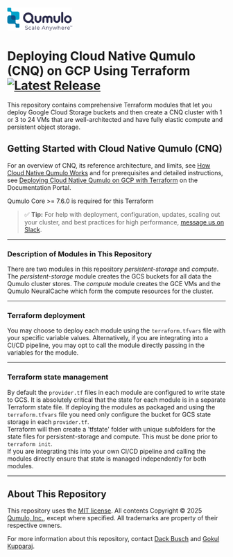 <!-- BEGIN_TF_DOCS -->

<a target="_blank" href="https://qumulo.com/"><img src="./.config/images/qumulo-scale-anywhere-logo.webp" style="width:150px;height:53px;"></a>

# Deploying Cloud Native Qumulo (CNQ) on GCP Using Terraform [![Latest Release](https://img.shields.io/github/release/qumulo/gcp-terraform-cnq.svg)](https://github.com/qumulo/gcp-terraform-gcp/releases)
This repository contains comprehensive Terraform modules that let you deploy Google Cloud Storage buckets and then create a CNQ cluster with 1 or 3 to 24 VMs that are well-architected and have fully elastic compute and persistent object storage.

## Getting Started with Cloud Native Qumulo (CNQ)
For an overview of CNQ, its reference architecture, and limits, see [How Cloud Native Qumulo Works](https://docs.qumulo.com/gcp-administrator-guide/getting-started/how-cloud-native-qumulo-works.html) and for prerequisites and detailed instructions, see [Deploying Cloud Native Qumulo on GCP with Terraform](https://docs.qumulo.com/gcp-administrator-guide/getting-started/deploying-instance-terraform.html) on the Documentation Portal.

Qumulo Core >= 7.6.0 is required for this Terraform

> ✅ **Tip:** For help with deployment, configuration, updates, scaling out your cluster, and best practices for high performance, [message us on Slack](https://docs.qumulo.com/contacting-qumulo-care-team.html).

---

### Description of Modules in This Repository
There are two modules in this repository *persistent-storage* and *compute*.  The *persistent-storage* module creates the GCS buckets for all data the Qumulo cluster stores.
The *compute* module creates the GCE VMs and the Qumulo NeuralCache which form the compute resources for the cluster.

---

### Terraform deployment
You may choose to deploy each module using the `terraform.tfvars` file with your specific variable values.  Alternatively, if you are integrating into a CI/CD pipeline, you may
opt to call the module directly passing in the variables for the module.

---

### Terraform state management
By default the `provider.tf` files in each module are configured to write state to GCS.  It is absolutely critical that the state for each module is in a separate Terraform state file.
If deploying the modules as packaged and using the `terraform.tfvars` file you need only configure the bucket for GCS state storage in each `provider.tf`.  
Terraform will then create a 'tfstate' folder with unique subfolders for the state files for persistent-storage and compute.  This must be done prior to `terraform init`.  
If you are integrating this into your own CI/CD pipeline and calling the modules directly ensure that state is managed independently for both modules.

---

## About This Repository
This repository uses the [MIT license](LICENSE). All contents Copyright &copy; 2025 [Qumulo, Inc.](https://qumulo.com), except where specified. All trademarks are property of their respective owners.

For more information about this repository, contact [Dack Busch](https://github.com/dackbusch) and [Gokul Kupparaj](https://github.com/gokulku).
<!-- END_TF_DOCS -->